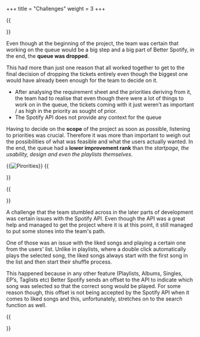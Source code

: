 +++
title = "Challenges"
weight = 3
+++

{{<section title="Queue">}}

Even though at the beginning of the project, the team was certain that working on the queue would be a big step and a big part of Better Spotify, in the end, the **queue was dropped**.

This had more than just one reason that all worked together to get to the final decision of dropping the tickets entirely even though the biggest one would have already been enough for the team to decide on it. 

- After analysing the requirement sheet and the priorities deriving from it, the team had to realise that even though there were a lot of things to work on in the queue, the tickets coming with it just weren’t as important / as high in the priority as sought of prior. 
- The Spotify API does not provide any context for the queue

Having to decide on the **scope** of the project as soon as possible, listening to priorities was crucial. Therefore it was more than important to weigh out the possibilities of what was feasible and what the users actually wanted. In the end, the queue had a **lower improvement rank** than the *startpage, the usability, design and even the playlists themselves*. 

{{<image src="Priorities_new.PNG" alt="Pirorities" caption="The finished Priority graph">}}
{{</section>}}



{{<section title="Starting at the first song">}}

A challenge that the team stumbled across in the later parts of development was certain issues with the Spotify API. Even though the API was a great help and managed to get the project where it is at this point, it still managed to put some stones into the team's path. 

One of those was an issue with the liked songs and playing a certain one from the users' list. Unlike in playlists, where a double click automatically plays the selected song, the liked songs always start with the first song in the list and then start their shuffle process. 

This happened because in any other feature (Playlists, Albums, Singles, EP’s, Taglists etc) Better Spotify sends an offset to the API to indicate which song was selected so that the correct song would be played. For some reason though, this offset is not being accepted by the Spotify API when it comes to liked songs and this, unfortunately, stretches on to the search function as well.

{{</section>}}




